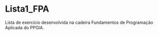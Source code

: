 # Lista1_FPA
Lista de exercício desenvolvida na cadeira Fundamentos de Programação Aplicada do PPGIA.
